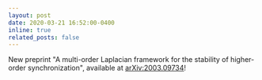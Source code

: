 ```yaml
---
layout: post
date: 2020-03-21 16:52:00-0400
inline: true
related_posts: false
---
```


New preprint "A multi-order Laplacian framework for the stability of higher-order synchronization", available at [arXiv:2003.09734](https://arxiv.org/abs/2003.09734)!

